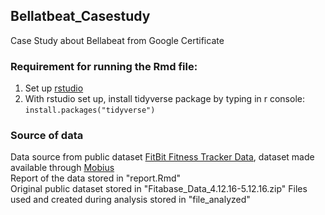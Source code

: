 ## Bellatbeat_Casestudy
Case Study about Bellabeat from Google Certificate

### Requirement for running the Rmd file:
1. Set up [rstudio](https://www.rstudio.com/products/rstudio/download/)
2. With rstudio set up, install tidyverse package by typing in r console:
  ```install.packages("tidyverse")```
### Source of data
Data source from public dataset [FitBit Fitness Tracker Data](https://www.kaggle.com/arashnic/fitbit), dataset made available through [Mobius](https://www.kaggle.com/arashnic)<br/>
Report of the data stored in "report.Rmd"<br/>
Original public dataset stored in "Fitabase_Data_4.12.16-5.12.16.zip"
Files used and created during analysis stored in "file_analyzed"

